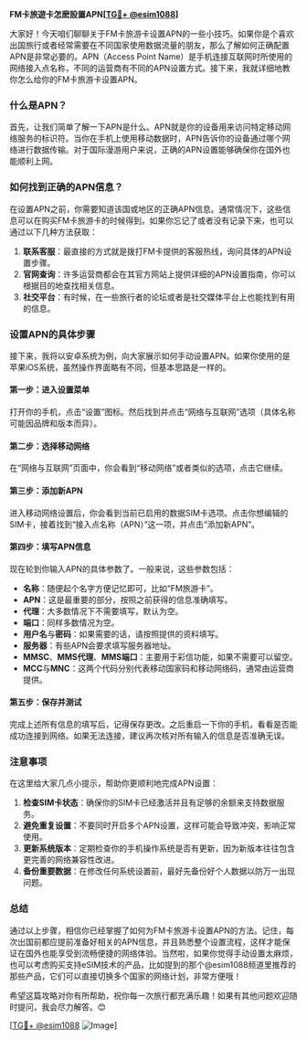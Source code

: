 **FM卡旅遊卡怎麽設置APN[[TG💪+ @esim1088](https://t.me/s/esim1088)]**

大家好！今天咱们聊聊关于FM卡旅游卡设置APN的一些小技巧。如果你是个喜欢出国旅行或者经常需要在不同国家使用数据流量的朋友，那么了解如何正确配置APN是非常必要的。APN（Access Point Name）是手机连接互联网时所使用的网络接入点名称，不同的运营商有不同的APN设置方式。接下来，我就详细地教你怎么给你的FM卡旅游卡设置APN。

### 什么是APN？

首先，让我们简单了解一下APN是什么。APN就是你的设备用来访问特定移动网络服务的标识符。当你在手机上使用移动数据时，APN告诉你的设备通过哪个网络进行数据传输。对于国际漫游用户来说，正确的APN设置能够确保你在国外也能顺利上网。

### 如何找到正确的APN信息？

在设置APN之前，你需要知道该国或地区的正确APN信息。通常情况下，这些信息可以在购买FM卡旅游卡的时候得到。如果你忘记了或者没有记录下来，也可以通过以下几种方法获取：

1. **联系客服**：最直接的方式就是拨打FM卡提供的客服热线，询问具体的APN设置步骤。
2. **官网查询**：许多运营商都会在其官方网站上提供详细的APN设置指南，你可以根据目的地查找相关信息。
3. **社交平台**：有时候，在一些旅行者的论坛或者是社交媒体平台上也能找到有用的信息。

### 设置APN的具体步骤

接下来，我将以安卓系统为例，向大家展示如何手动设置APN。如果你使用的是苹果iOS系统，虽然操作界面略有不同，但基本思路是一样的。

#### 第一步：进入设置菜单
打开你的手机，点击“设置”图标。然后找到并点击“网络与互联网”选项（具体名称可能因品牌和版本而异）。

#### 第二步：选择移动网络
在“网络与互联网”页面中，你会看到“移动网络”或者类似的选项，点击它继续。

#### 第三步：添加新APN
进入移动网络设置后，你会看到当前已启用的数据SIM卡选项。点击你想编辑的SIM卡，接着找到“接入点名称（APN）”这一项，并点击“添加新APN”。

#### 第四步：填写APN信息
现在轮到你输入APN的具体参数了。一般来说，这些参数包括：
- **名称**：随便起个名字方便记忆即可，比如“FM旅游卡”。
- **APN**：这是最重要的部分，按照之前获得的信息准确填写。
- **代理**：大多数情况下不需要填写，默认为空。
- **端口**：同样多数情况为空。
- **用户名**与**密码**：如果需要的话，请按照提供的资料填写。
- **服务器**：有些APN会要求填写服务器地址。
- **MMSC**、**MMS代理**、**MMS端口**：主要用于彩信功能，如果不需要可以留空。
- **MCC**与**MNC**：这两个代码分别代表移动国家码和移动网络码，通常由运营商提供。

#### 第五步：保存并测试
完成上述所有信息的填写后，记得保存更改。之后重启一下你的手机，看看是否能成功连接到网络。如果无法连接，建议再次核对所有输入的信息是否准确无误。

### 注意事项

在这里给大家几点小提示，帮助你更顺利地完成APN设置：

1. **检查SIM卡状态**：确保你的SIM卡已经激活并且有足够的余额来支持数据服务。
2. **避免重复设置**：不要同时开启多个APN设置，这样可能会导致冲突，影响正常使用。
3. **更新系统版本**：定期检查你的手机操作系统是否有更新，因为新版本往往包含更完善的网络兼容性改进。
4. **备份重要数据**：在修改任何系统设置前，最好先备份好个人数据以防万一出现问题。

### 总结

通过以上步骤，相信你已经掌握了如何为FM卡旅游卡设置APN的方法。记住，每次出国前都应提前准备好相关的APN信息，并且熟悉整个设置流程，这样才能保证在国外也能享受到流畅便捷的网络体验。当然啦，如果你觉得手动设置太麻烦，也可以考虑购买支持eSIM技术的产品，比如提到的那个@esim1088频道里推荐的那些产品，它们可以直接切换多个国家的网络计划，非常方便哦！

希望这篇攻略对你有所帮助，祝你每一次旅行都充满乐趣！如果有其他问题欢迎随时提问，我会尽力解答。😊

[[TG💪+ @esim1088](https://t.me/s/esim1088) ![Image](https://i.postimg.cc/4NQfJmqS/Snipaste-2025-05-13-00-14-12.png)]